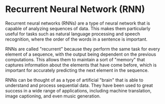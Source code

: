 # Recurrent Neural Network (RNN)

Recurrent neural networks (RNNs) are a type of neural network that is capable of analyzing sequences of data. This makes them particularly useful for tasks such as natural language processing and speech recognition, where the order of the words in a sentence is important.

RNNs are called "recurrent" because they perform the same task for every element of a sequence, with the output being dependent on the previous computations. This allows them to maintain a sort of "memory" that captures information about the elements that have come before, which is important for accurately predicting the next element in the sequence.

RNNs can be thought of as a type of artificial "brain" that is able to understand and process sequential data. They have been used to great success in a wide range of applications, including machine translation, image captioning, and even music generation.
